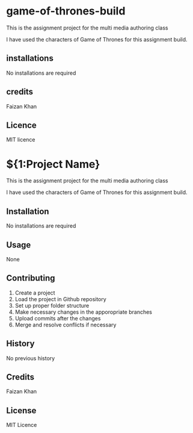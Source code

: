 # game-of-thrones-build
This is the assignment project for the multi media authoring class

I have used the characters of Game of Thrones for this assignment build.

## installations

No installations are required

## credits

Faizan Khan

## Licence

MIT licence


# ${1:Project Name}
This is the assignment project for the multi media authoring class

I have used the characters of Game of Thrones for this assignment build.

## Installation
No installations are required

## Usage
None

## Contributing
1. Create a project
2. Load the project in Github repository
3. Set up proper folder structure
4. Make necessary changes in the apporopriate branches
5. Upload commits after the changes
6. Merge and resolve conflicts if necessary

## History
No previous history

## Credits
Faizan Khan

## License
MIT Licence

